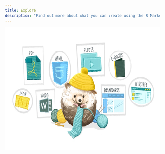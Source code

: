 ```yaml
---
title: Explore
description: "Find out more about what you can create using the R Markdown ecosystem."
---
```


<img src="hedgehog-projects.jpg" alt="What can you make with R Markdown" class="focal" width="665" height="400"></img>
